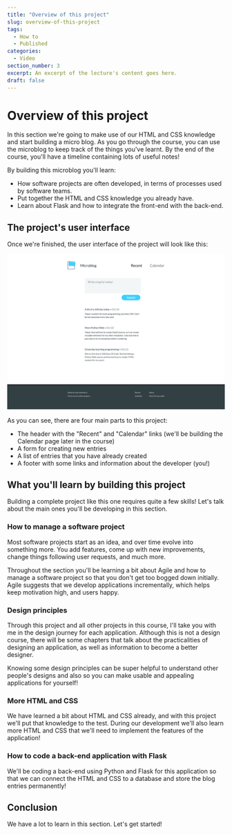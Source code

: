 ```yaml
---
title: "Overview of this project"
slug: overview-of-this-project
tags:
  - How to
  - Published
categories:
  - Video
section_number: 3
excerpt: An excerpt of the lecture's content goes here.
draft: false
---
```


# Overview of this project

In this section we're going to make use of our HTML and CSS knowledge and start building a micro blog. As you go through the course, you can use the microblog to keep track of the things you've learnt. By the end of the course, you'll have a timeline containing lots of useful notes!

By building this microblog you'll learn:

- How software projects are often developed, in terms of processes used by software teams.
- Put together the HTML and CSS knowledge you already have.
- Learn about Flask and how to integrate the front-end with the back-end.

## The project's user interface

Once we're finished, the user interface of the project will look like this:

![Microblog user interface](./assets/microblog-home.png)

As you can see, there are four main parts to this project:

- The header with the "Recent" and "Calendar" links (we'll be building the Calendar page later in the course)
- A form for creating new entries
- A list of entries that you have already created
- A footer with some links and information about the developer (you!)

## What you'll learn by building this project

Building a complete project like this one requires quite a few skills! Let's talk about the main ones you'll be developing in this section.

### How to manage a software project

Most software projects start as an idea, and over time evolve into something more. You add features, come up with new improvements, change things following user requests, and much more.

Throughout the section you'll be learning a bit about Agile and how to manage a software project so that you don't get too bogged down initially. Agile suggests that we develop applications incrementally, which helps keep motivation high, and users happy.

### Design principles

Through this project and all other projects in this course, I'll take you with me in the design journey for each application. Although this is not a design course, there will be some chapters that talk about the practicalities of designing an application, as well as information to become a better designer.

Knowing some design principles can be super helpful to understand other people's designs and also so you can make usable and appealing applications for yourself!

### More HTML and CSS

We have learned a bit about HTML and CSS already, and with this project we'll put that knowledge to the test. During our development we'll also learn more HTML and CSS that we'll need to implement the features of the application!

### How to code a back-end application with Flask

We'll be coding a back-end using Python and Flask for this application so that we can connect the HTML and CSS to a database and store the blog entries permanently!

## Conclusion

We have a lot to learn in this section. Let's get started!